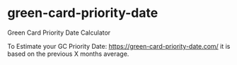 # green-card-priority-date
Green Card Priority Date Calculator

To Estimate your GC Priority Date: https://green-card-priority-date.com/ it is based on the previous X months average.
